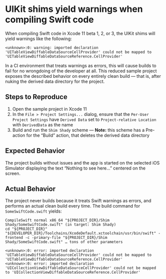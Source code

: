 #  UIKit shims yield warnings when compiling Swift code

When compiling Swift code in Xcode 11 beta 1, 2, or 3, the UIKit shims will yield warnings like the following:

```
<unknown>:0: warning: imported declaration 'UITableViewDiffableDataSourceCellProvider' could not be mapped to 'UITableViewDiffableDataSourceReference.CellProvider'
```

In a CI environment that treats warnings as errors, this will cause builds to fail for no wrongdoing of the developer at all.
This reduced sample project exposes the described behavior on every entirely clean build — that is, after nuking the derived data directory for the project.

## Steps to Reproduce

1. Open the sample project in Xcode 11
2. In the `File > Project Settings...` dialog, ensure that the `Per-User Project Settings` have `Derived Data` set to `Project-relative Location` with `DerivedData`  as the name
3. Build and run the `Shim Shady` scheme — **Note:** this scheme has a Pre-action for the “Build” action, that deletes the derived data directory

## Expected Behavior

The project builds without issues and the app is started on the selected iOS Simulator displaying the text “Nothing to see here…” centered on the screen.

## Actual Behavior

The project never builds because it treats Swift warnings as errors, and performs an actual clean build every time. The build command for `SomeSwiftCode.swift` yields:

```
CompileSwift normal x86_64 "${PROJECT_DIR}/Shim Shady/SomeSwiftCode.swift" (in target: Shim Shady)
cd "${PROJECT_DIR}"
"${DEVELOPER_DIR}/Toolchains/XcodeDefault.xctoolchain/usr/bin/swift" -frontend -c -primary-file "${PROJECT_DIR}/Shim Shady/SomeSwiftCode.swift" … tons of other parameters

<unknown>:0: error: imported declaration 'UITableViewDiffableDataSourceCellProvider' could not be mapped to 'UITableViewDiffableDataSourceReference.CellProvider'
<unknown>:0: error: imported declaration 'UICollectionViewDiffableDataSourceCellProvider' could not be mapped to 'UICollectionViewDiffableDataSourceReference.CellProvider'
```
